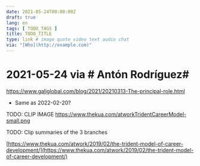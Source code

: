 ```yaml
---
date: 2021-05-24T00:00:00Z
draft: true
lang: en
tags: [ TODO_TAGS ]
title: TODO_TITLE
type: link # image quote video text audio chat
via: "[Who](http://example.com)"
---
```



# 2021-05-24 via **# Antón Rodríguez**# 

https://www.galiglobal.com/blog/2021/20210313-The-principal-role.html

* Same as 2022-02-20?

TODO: CLIP IMAGE https://www.thekua.com/atworkTridentCareerModel-small.png

TODO: Clip summaries of the 3 branches

[https://www.thekua.com/atwork/2019/02/the-trident-model-of-career-development/](https://www.thekua.com/atwork/2019/02/the-trident-model-of-career-development/)

